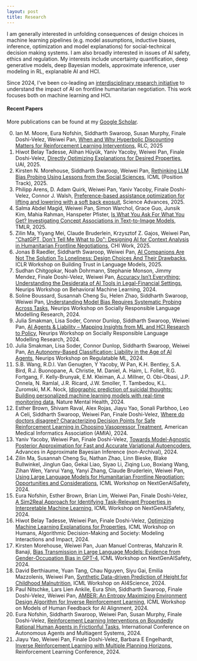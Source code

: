 ```yaml
---
layout: post
title: Research
---
```


I am generally interested in unfolding consequences of design choices in machine learning pipelines (e.g. model assumptions, inductive biases, inference, optimization and model explanations) for social-technical decision making systems. I am also broadly interested in issues of AI safety, ethics and regulation. My interests include uncertainty quantification, deep generative models, deep Bayesian models, approximate inference, user modeling in RL, explanable AI and HCI.

Since 2024, I've been co-leading an [interdisciplinary research initiative](https://dtak.github.io/Negotiation/) to understand the impact of AI on frontline humanitarian negotiation. This work focuses both on machine learning and HCI.

#### Recent Papers
More publications can be found at my [Google Scholar](https://scholar.google.com/citations?hl=en&user=4mmuvFgAAAAJ&view_op=list_works&gmla=AJsN-F5bL3dw5jD4ejRi0SQ1tJXKMOrJkd9TtZbRMr24y-EezVDMPWVHzUwilBE7qF37B1QmCs7fz05isA26H-4MVgtEUf3q4_IU2HZpxC53Tat-3o4fnog).


0. Ian M. Moore, Eura Nofshin, Siddharth Swaroop, Susan Murphy, Finale Doshi-Velez, Weiwei Pan, [When and Why Hyperbolic Discounting Matters for Reinforcement Learning Interventions](https://openreview.net/forum?id=kbFxSZUIwZ&referrer=%5Bthe%20profile%20of%20Susan%20Murphy%5D(%2Fprofile%3Fid%3D~Susan_Murphy1)), RLC, 2025
0. Hiwot Belay Tadesse, Alihan Hüyük, Yaniv Yacoby, Weiwei Pan, Finale Doshi-Velez, [Directly Optimizing Explanations for Desired Properties](https://arxiv.org/abs/2410.23880), UAI, 2025.
1. Kirsten N. Morehouse, Siddharth Swaroop, Weiwei Pan, [Rethinking LLM Bias Probing Using Lessons from the Social Sciences](https://arxiv.org/abs/2503.00093), ICML (Position Track), 2025.
2. Philipp Arens, D. Adam Quirk, Weiwei Pan, Yaniv Yacoby, Finale Doshi-Velez, Connor J. Walsh, [Preference-based assistance optimization for lifting and lowering with a soft back exosuit](https://www.science.org/doi/10.1126/sciadv.adu2099), Science Advances, 2025.
3. Salma Abdel Magid, Weiwei Pan, Simon Warchol, Grace Guo, Junsik Kim, Mahia Rahman, Hanspeter Pfister, [Is What You Ask For What You Get? Investigating Concept Associations in Text-to-Image Models](https://arxiv.org/abs/2410.04634), TMLR, 2025.
4. Zilin Ma, Yiyang Mei, Claude Bruderlein, Krzysztof Z. Gajos, Weiwei Pan, ["ChatGPT, Don't Tell Me What to Do": Designing AI for Context Analysis in Humanitarian Frontline Negotiations](https://arxiv.org/abs/2410.09139), CHI Work, 2025.
5. Jonas B Raedler, Siddharth Swaroop, Weiwei Pan, [AI Companions Are Not The Solution To Loneliness: Design Choices And Their Drawbacks](), ICLR Workshop on Building Trust in Language Models, 2025.
6. Sudhan Chitgopkar, Noah Dohrmann, Stephanie Monson, Jimmy Mendez, Finale Doshi-Velez, Weiwei Pan, [Accuracy Isn’t Everything: Understanding the Desiderata of AI Tools in Legal-Financial Settings](), Neurips Workshop on Behavioral Machine Learning, 2024.
7. Soline Boussard, Susannah Cheng Su, Helen Zhao, Siddharth Swaroop, Weiwei Pan, [Understanding Model Bias Requires Systematic Probing Across Tasks](), Neurips Workshop on Socially Responsible Language Modelling Research, 2024.
8. Julia Smakman, Lisa Soder, Connor Dunlop, Siddharth Swaroop, Weiwei Pan, [AI Agents & Liability – Mapping Insights from ML and HCI Research to Policy](), Neurips Workshop on Socially Responsible Language Modelling Research, 2024.
9. Julia Smakman, Lisa Soder, Connor Dunlop, Siddharth Swaroop, Weiwei Pan, [An Autonomy-Based Classification: Liability in the Age of AI Agents](), Neurips Workshop on Regulatable ML, 2024.
10. S.B. Wang, R.D.I. Van Genugten, Y Yacoby, W Pan, K.H. Bentley, S.A. Bird, R.J. Buonopane, A. Christie, M. Daniel, A. Haim, L. Follet, R.G. Fortgang, F. Kelly-Brunyak, E.M. Kleiman, A.J. Millner, O. Obi-Obasi, J.P. Onnela, N. Ramlal, J.R. Ricard, J.W. Smoller, T. Tambedou, K.L. Zuromski, M.K. Nock, [Idiographic prediction of suicidal thoughts: Building personalized machine learning models with real-time monitoring data](https://links.springernature.com/f/a/33beh0U8tFU0eTR2LjcIJQ~~/AABE5gA~/RgRo_LwxP0SjaHR0cHM6Ly93d3cubmF0dXJlLmNvbS9hcnRpY2xlcy9zNDQyMjAtMDI0LTAwMzM1LXc_dXRtX3NvdXJjZT1yY3RfY29uZ3JhdGVtYWlsdCZ1dG1fbWVkaXVtPWVtYWlsJnV0bV9jYW1wYWlnbj1ub25vYV8yMDI0MTAyNCZ1dG1fY29udGVudD0xMC4xMDM4L3M0NDIyMC0wMjQtMDAzMzUtd1cDc3BjQgpnEjE3GmfNrVPkUhVzaGlybGV5LndhbmdAeWFsZS5lZHVYBAAAByw~), Nature Mental Health, 2024.  
11. Esther Brown, Shivam Raval, Alex Rojas, Jiayu Yao, Sonali Parbhoo, Leo A Celi, Siddharth Swaroop, Weiwei Pan, Finale Doshi-Velez, [Where do doctors disagree? Characterizing  Decision Points for Safe Reinforcement Learning in Choosing Vasopressor Treatment](), American Medical Informatics Association (AMIA), 2024. 
12. Yaniv Yacoby, Weiwei Pan, Finale Doshi-Velez, [Towards Model-Agnostic Posterior Approximation for Fast and Accurate Variational Autoencoders](https://arxiv.org/pdf/2403.08941), Advances in Approximate Bayesian Inference (non-Archival), 2024.
13. Zilin Ma, Susannah Cheng Su, Nathan Zhao, Linn Bieske, Blake Bullwinkel, Jinglun Gao, Gekai Liao, Siyao Li, Ziqing Luo, Boxiang Wang, Zihan Wen, Yanrui Yang, Yanyi Zhang, Claude Bruderlein, Weiwei Pan, [Using Large Language Models for Humanitarian Frontline Negotiation: Opportunities and Considerations](https://arxiv.org/pdf/2405.20195), ICML Workshop on NextGenAISafety, 2024.
14. Eura Nofshin, Esther Brown, Brian Lim, Weiwei Pan, Finale Doshi-Velez, [A Sim2Real Approach for Identifying Task-Relevant Properties in Interpretable Machine Learning](https://arxiv.org/pdf/2406.00116), ICML Workshop on NextGenAISafety, 2024.
15. Hiwot Belay Tadesse, Weiwei Pan, Finale Doshi-Velez, [Optimizing Machine Learning Explanations for Properties](https://openreview.net/pdf?id=yOBqCJ1hel), ICML Workshop on Humans, Algorithmic Decision-Making and Society: Modeling Interactions and Impact, 2024.
16. Kirsten Morehouse, Weiwei Pan, Juan Manuel Contreras, Mahzarin R. Banaji, [Bias Transmission in Large Language Models: Evidence from Gender-Occupation Bias in GPT-4](https://openreview.net/pdf?id=Fg6qZ28Jym), ICML Workshop on NextGenAISafety, 2024.
17. David Berthiaume, Yuan Tang, Chau Nguyen, Siyu Gai, Emilia Mazzolenis, Weiwei Pan, [Synthetic Data-driven Prediction of Height for Childhood Malnutrition](https://openreview.net/pdf?id=rTWqnFiKrv), ICML Workshop on AI4Science, 2024.
18. Paul Nitschke, Lars Lien Ankile, Eura Shin, Siddharth Swaroop, Finale Doshi-Velez, Weiwei Pan, [AMBER: An Entropy Maximizing Environment Design Algorithm for Inverse Reinforcement Learning](https://openreview.net/pdf?id=diGbG37AxC), ICML Workshop on Models of Human Feedback for AI Alignment, 2024.
19. Eura Nofshin, Siddharth Swaroop, Weiwei Pan, Susan Murphy, Finale Doshi-Velez, [Reinforcement Learning Interventions on Boundedly Rational Human Agents in Frictionful Tasks](https://arxiv.org/pdf/2401.14923), International Conference on Autonomous Agents and Multiagent Systems, 2024.
20. Jiayu Yao, Weiwei Pan, Finale Doshi-Velez, Barbara E Engelhardt, [Inverse Reinforcement Learning with Multiple Planning Horizons](), Reinforcement Learning Conference, 2024.
